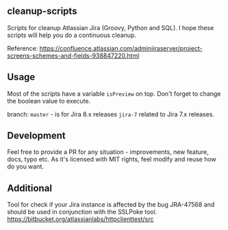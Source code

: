 cleanup-scripts
---------------

Scripts for cleanup Atlassian Jira (Groovy, Python and SQL).
I hope these scripts will help you do a continuous cleanup. 

Reference:
https://confluence.atlassian.com/adminjiraserver/project-screens-schemes-and-fields-938847220.html

Usage
-----
Most of the scripts have a variable `isPreview` on top. 
Don't forget to change the boolean value to execute.

branch: 
`master` - is for Jira 8.x releases
`jira-7` related to Jira 7.x releases.

Development
-----------

Feel free to provide a PR for any situation - improvements, new feature, docs, typo etc.
As it's licensed with MIT rights, feel modify and reuse how do you want. 

Additional 
-----------
Tool for check if your Jira instance is affected by the bug JRA-47568 and should be used in conjunction with the SSLPoke tool.
    https://bitbucket.org/atlassianlabs/httpclienttest/src
